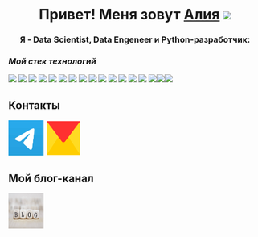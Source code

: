 <img scr="./src/kart.png" width="100%">

<h1 align="center">Привет! Меня зовут <a href="https://github.com/AliaBis" target="_blank">Алия</a> 
<img src="https://github.com/blackcater/blackcater/raw/main/images/Hi.gif" height="32"/></h1>
<h3 align="center">Я - Data Scientist, Data Engeneer и Python-разработчик:</h3>



### *Мой стек технологий*

<img src="https://img.shields.io/badge/Python-blue?style=for-the-badge&logo=Python&logoColor=black"/> <img src="https://img.shields.io/badge/Django-black?style=for-the-badge&logo=Django&logoColor=white"/> <img src="https://img.shields.io/badge/Machine Learning-blue?style=for-the-badge&logo=Python&logoColor=black"/> <img src="https://img.shields.io/badge/Flask-red?style=for-the-badge&logo=Django&logoColor=white"/> <img src="https://img.shields.io/badge/NLP-пкуут?style=for-the-badge&logo=API&logoColor=white"/> <img src="https://img.shields.io/badge/Docker-orange?style=for-the-badge&logo=HTML5&logoColor=green"/> <img src="https://img.shields.io/badge/CI/CD-blue?style=for-the-badge&logo=Python&logoColor=black"/> <img src="https://img.shields.io/badge/PostgreSQL-purple?style=for-the-badge&logo=MySQL&logoColor=white"/> <img src="https://img.shields.io/badge/Pandas-blue?style=for-the-badge&logo=Python&logoColor=black"/> <img src="https://img.shields.io/badge/SQL-black?style=for-the-badge&logo=MySQL&logoColor=white"/> <img src="https://img.shields.io/badge/FastAPI-blue?style=for-the-badge&logo=Django&logoColor=white"/> <img src="https://img.shields.io/badge/Scikitlearn-пкуут?style=for-the-badge&logo=API&logoColor=white"/> <img src="https://img.shields.io/badge/Scrapy-red?style=for-the-badge&logo=Python&logoColor=black"/> <img src="https://img.shields.io/badge/html-red?style=for-the-badge&logo=HTML5&logoColor=green"/> <img src="https://img.shields.io/badge/REST API-orange?style=for-the-badge&logo=API&logoColor=white"/><img src="https://img.shields.io/badge/Python-blue?style=for-the-badge&logo=ClickHouse&logoColor=black"/><img src="https://img.shields.io/badge/html-red?style=for-the-badge&logo=Kafka5&logoColor=green"/>

## Контакты

[<img src="https://github.com/AliaBis/AliaBis/blob/main/telegram.jpg" width="70px" height="70px">](https://t.me/Alia_Bis) [<img src="https://github.com/AliaBis/AliaBis/blob/main/ya.png" width="70px" height="70px">](mailto:aliabisengalieva@yandex.ru)

## Мой блог-канал
[<img src="https://github.com/AliaBis/AliaBis/blob/main/blog.jpg" width="70px" height="70px">](https://t.me/pythonsha)

